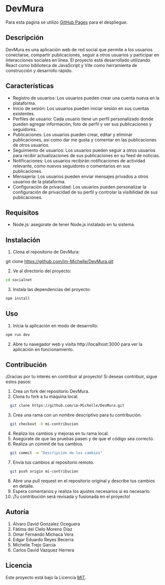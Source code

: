 # DevMura
Para esta pagina se utilizo [GitHub Pages](https://im-michelle.github.io/DevMura/) para el despliegue.

## Descripción

DevMura es una aplicación web de red social que permite a los usuarios conectarse, compartir publicaciones, seguir a otros usuarios y participar en interacciones sociales en línea. El proyecto está desarrollado utilizando React como biblioteca de JavaScript y Vite como herramienta de construcción y desarrollo rápido.

## Características

- Registro de usuarios: Los usuarios pueden crear una cuenta nueva en la plataforma.
- Inicio de sesión: Los usuarios pueden iniciar sesión en sus cuentas existentes.
- Perfiles de usuario: Cada usuario tiene un perfil personalizado donde pueden agregar información, foto de perfil y ver sus publicaciones y seguidores.
- Publicaciones: Los usuarios pueden crear, editar y eliminar publicaciones, así como dar me gusta y comentar en las publicaciones de otros usuarios.
- Seguimiento de usuarios: Los usuarios pueden seguir a otros usuarios para recibir actualizaciones de sus publicaciones en su feed de noticias.
- Notificaciones: Los usuarios recibirán notificaciones de actividad relevante, como nuevos seguidores o comentarios en sus publicaciones.
- Mensajería: Los usuarios pueden enviar mensajes privados a otros usuarios de la plataforma.
- Configuración de privacidad: Los usuarios pueden personalizar la configuración de privacidad de su perfil y controlar la visibilidad de sus publicaciones.

## Requisitos

- Node.js: asegúrate de tener Node.js instalado en tu sistema.

## Instalación

1. Clona el repositorio de DevMura:

git clone https://github.com/im-Michelle/DevMura.git

2. Ve al directorio del proyecto:
```bash
cd socialnet
```
3. Instala las dependencias del proyecto:
```bash
npm install
```
## Uso

1. Inicia la aplicación en modo de desarrollo:

```bash
npm run dev
```

2. Abre tu navegador web y visita http://localhost:3000 para ver la aplicación en funcionamiento.

## Contribución

¡Gracias por tu interés en contribuir al proyecto! Si deseas contribuir, sigue estos pasos:

1. Crea un fork del repositorio DevMura.
2. Clona tu fork a tu máquina local.

```bash
  git clone https://github.com/im-Michelle/DevMura.git
```
3. Crea una rama con un nombre descriptivo para tu contribución.

```bash
  git checkout -b mi-contribucion
```
4. Realiza los cambios y mejoras en tu rama local.
5. Asegúrate de que las pruebas pasen y de que el código sea correcto.
6. Realiza un commit de tus cambios.
```bash
  git commit -m "Descripción de los cambios"
```
7. Envía tus cambios al repositorio remoto.
```bash
  git push origin mi-contribucion
```
8. Abre una pull request en el repositorio original y describe tus cambios en detalle.
9. Espera comentarios y realiza los ajustes necesarios si es necesario.
10. ¡Tu contribución será revisada y fusionada en el proyecto!

## Autoría
<ol>
    <li>Alvaro David Gonzalez Oceguera</li>
    <li>Fátima del Cielo Moreno Díaz</li>
    <li>Omar Fernando Michaca Vera</li>
    <li>Edgar Eduardo Reyes Becerra</li>
    <li>Michelle Trejo García</li>
    <li>Carlos David Vazquez Herrera</li>
</ol>

## Licencia

Este proyecto está bajo la Licencia [MIT](https://opensource.org/licenses/MIT).

